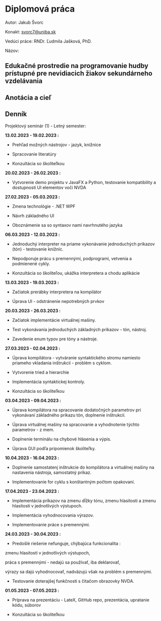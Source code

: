 # Diplomová práca
Autor: Jakub Švorc



Konakt: svorc7@uniba.sk



Vedúci práce: RNDr. Ľudmila Jašková, PhD.

Názov:



Edukačné prostredie na programovanie hudby prístupné pre nevidiacich žiakov sekundárneho vzdelávania
---

Anotácia a cieľ
---

Denník
---
Projektový seminár (1) - Letný semester:


**13.02.2023 - 19.02.2023 :**

* Prehľad možných nástrojov - jazyk, knižnice

* Spracovanie literatúry

* Konzultácia so školiteľkou


**20.02.2023 - 26.02.2023 :**

* Vytvorenie demo projektu v JavaFX a Python, testovanie kompatibility a dostupnosti UI elementov voči NVDA 

**27.02.2023 - 05.03.2023 :**

* Zmena technológie - .NET WPF

* Návrh základného UI

* Oboznámenie sa so syntaxov nami navrhnutého jazyka


**06.03.2023 - 12.03.2023 :**

* Jednoduchý interpreter na priame vykonávanie jednoduchých príkazov (tón) - testovanie knižníc.

* Nepodporuje prácu s premennými, podprogrami, vetvenia a podmienené cykly.

* Konzultácia so školiteľou, ukážka interpretera a chodu aplikácie

**13.03.2023 - 19.03.2023 :**

* Začiatok prerábky interpretera na kompilátor

* Úprava UI - odstránenie nepotrebných prvkov


**20.03.2023 - 26.03.2023 :**

* Začiatok implementácie virtuálnej mašiny.

* Test vykonávania jednoduchých základných príkazov - tón, nástroj.

* Zavedenie enum typov pre tóny a nástroje.


**27.03.2023 - 02.04.2023 :**

* Úprava kompilátora - vytváranie syntaktického stromu namiesto priameho vkladania inštrukcií - problém s cyklom.

* Vytvorenie tried a hierarchie

* Implementácia syntaktickej kontroly.

* Konzultácia so školiteľkou


**03.04.2023 - 09.04.2023 :**

* Úprava kompilátora na spracovanie dodatočných parametrov pri vykonávaní základného príkazu tón, doplnenie inštrukcií.

* Úprava virtuálnej mašiny na spracovanie a vyhodnotenie týchto parametrov - z mem.

* Doplnenie terminálu na chybové hlásenia a výpis.

* Úprava GUI podľa pripomienok školiteľky.

**10.04.2023 - 16.04.2023 :**

* Doplnenie samostatenj inštrukcie do kompilátora a virtuálnej mašiny na nastavenia nástroja, samostatný príkaz.

* Implementovanie for cyklu s konštantným počtom opakovaní.


**17.04.2023 - 23.04.2023 :**

* Implementácia príkazov na zmenu dĺžky tónu, zmenu hlasitosti a zmenu hlasitosti v jednotlivých výstupoch.

* Implementácia vyhodnocovania výrazov.

* Implementovanie práce s premennými.


**24.03.2023 - 30.04.2023 :**

* Predošlé riešenie nefunguje, chýbajúca funkcionalita :

zmenu hlasitosti v jednotlivých výstupoch,

práca s premennými - nedajú sa používať, iba deklarovať,

výrazy sa dajú vyhodnocovať, nadväzujú však na problém s premennými.

* Testovanie doterajšej funkčnosti s čitačom obrazovky NVDA.


**01.05.2023 - 07.05.2023 :**

* Príprava na prezentáciu - LateX, GitHub repo, prezentácia, upratanie kódu, súborov

* Konzultácia so školiteľkou
